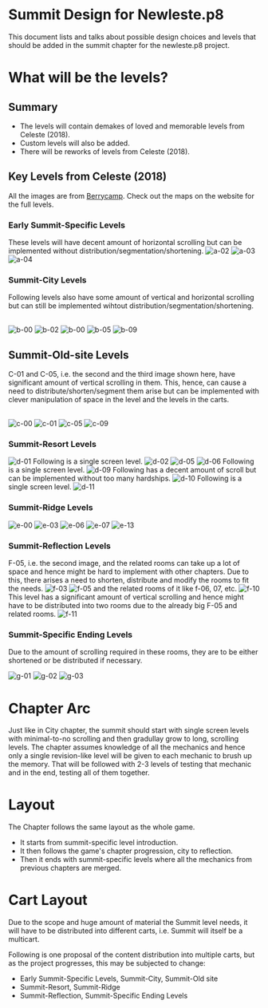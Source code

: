 # Summit Design for Newleste.p8


This document lists and talks about possible design choices and levels that should be added in the summit chapter for the newleste.p8 project.

# What will be the levels?

## Summary

- The levels will contain demakes of loved and memorable levels from Celeste (2018).
- Custom levels will also be added.
- There will be reworks of levels from Celeste (2018).

## Key Levels from Celeste (2018)

All the images are from [Berrycamp](https://berrycamp.github.io). Check out the maps on the website for the full levels.

### Early Summit-Specific Levels

These levels will have decent amount of horizontal scrolling but can be implemented without distribution/segmentation/shortening.
<img src="https://berrycamp.github.io/img/celeste/previews/summit/a/a-02.png" alt="a-02" />
<img src="https://berrycamp.github.io/img/celeste/previews/summit/a/a-03.png" alt="a-03" />
<img src="https://berrycamp.github.io/img/celeste/previews/summit/a/a-04.png" alt="a-04" />

### Summit-City Levels

Following levels also have some amount of vertical and horizontal scrolling but can still be implemented wihtout distribution/segmentation/shortening.

<br />

<img src="https://berrycamp.github.io/img/celeste/previews/summit/a/b-00.png" alt="b-00" />
<img src="https://berrycamp.github.io/img/celeste/previews/summit/a/b-02.png" alt="b-02" />
<img src="https://berrycamp.github.io/img/celeste/previews/summit/a/b-00.png" alt="b-00" />
<img src="https://berrycamp.github.io/img/celeste/previews/summit/a/b-05.png" alt="b-05" />
<img src="https://berrycamp.github.io/img/celeste/previews/summit/a/b-09.png" alt="b-09" />

## Summit-Old-site Levels

C-01 and C-05, i.e. the second and the third image shown here, have significant amount of vertical scrolling in them.
This, hence, can cause a need to distribute/shorten/segment them arise but can be implemented with clever manipulation of space in the level and the levels in the carts.

<br />

<img src="https://berrycamp.github.io/img/celeste/previews/summit/a/c-00.png" alt="c-00" />
<img src="https://berrycamp.github.io/img/celeste/previews/summit/a/c-01.png" alt="c-01" />
<img src="https://berrycamp.github.io/img/celeste/previews/summit/a/c-05.png" alt="c-05" />
<img src="https://berrycamp.github.io/img/celeste/previews/summit/a/c-09.png" alt="c-09" />

### Summit-Resort Levels

<img src="https://berrycamp.github.io/img/celeste/previews/summit/a/d-01.png" alt="d-01" />
Following is a single screen level.
<img src="https://berrycamp.github.io/img/celeste/previews/summit/a/d-02.png" alt="d-02" />
<img src="https://berrycamp.github.io/img/celeste/previews/summit/a/d-05.png" alt="d-05" />
<img src="https://berrycamp.github.io/img/celeste/previews/summit/a/d-06.png" alt="d-06" />
Following is a single screen level.
<img src="https://berrycamp.github.io/img/celeste/previews/summit/a/d-09.png" alt="d-09" />
Following has a decent amount of scroll but can be implemented without too many hardships.
<img src="https://berrycamp.github.io/img/celeste/previews/summit/a/d-10.png" alt="d-10" />
Following is a single screen level.
<img src="https://berrycamp.github.io/img/celeste/previews/summit/a/d-11.png" alt="d-11" />

### Summit-Ridge Levels

<img src="https://berrycamp.github.io/img/celeste/previews/summit/a/e-00.png" alt="e-00" />
<img src="https://berrycamp.github.io/img/celeste/previews/summit/a/e-03.png" alt="e-03" />
<img src="https://berrycamp.github.io/img/celeste/previews/summit/a/e-06.png" alt="e-06" />
<img src="https://berrycamp.github.io/img/celeste/previews/summit/a/e-07.png" alt="e-07" />
<img src="https://berrycamp.github.io/img/celeste/previews/summit/a/e-13.png" alt="e-13" />

### Summit-Reflection Levels

F-05, i.e. the second image, and the related rooms can take up a lot of space and hence might be hard to implement with other chapters.
Due to this, there arises a need to shorten, distribute and modify the rooms to fit the needs.
<img src="https://berrycamp.github.io/img/celeste/previews/summit/a/f-03.png" alt="f-03" />
<img src="https://berrycamp.github.io/img/celeste/previews/summit/a/f-05.png" alt="f-05" />
and the related rooms of it like f-06, 07, etc.
<img src="https://berrycamp.github.io/img/celeste/previews/summit/a/f-10.png" alt="f-10" />
This level has a significant amount of vertical scrolling and hence might have to be distributed into two rooms due to the already big F-05 and related rooms.
<img src="https://berrycamp.github.io/img/celeste/previews/summit/a/f-11.png" alt="f-11" />

### Summit-Specific Ending Levels

Due to the amount of scrolling required in these rooms, they are to be either shortened or be distributed if necessary.

<img src="https://berrycamp.github.io/img/celeste/previews/summit/a/g-01.png" alt="g-01" />
<img src="https://berrycamp.github.io/img/celeste/previews/summit/a/g-02.png" alt="g-02" />
<img src="https://berrycamp.github.io/img/celeste/previews/summit/a/g-03.png" alt="g-03" />

# Chapter Arc

Just like in City chapter, the summit should start with single screen levels with minimal-to-no scrolling and then gradullay grow to long, scrolling levels.
The chapter assumes knowledge of all the mechanics and hence only a single revision-like level will be given to each mechanic to brush up the memory.
That will be followed with 2-3 levels of testing that mechanic and in the end, testing all of them together.

# Layout

The Chapter follows the same layout as the whole game.
- It starts from summit-specific level introduction.
- It then follows the game's chapter progression, city to reflection.
- Then it ends with summit-specific levels where all the mechanics from previous chapters are merged.

# Cart Layout

Due to the scope and huge amount of material the Summit level needs, it will have to be distributed into different carts, i.e. Summit will itself be a multicart.

Following is one proposal of the content distribution into multiple carts, but as the project progresses, this may be subjected to change:
- Early Summit-Specific Levels, Summit-City, Summit-Old site
- Summit-Resort, Summit-Ridge
- Summit-Reflection, Summit-Specific Ending Levels
